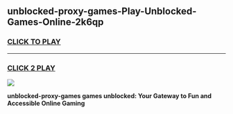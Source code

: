 
## unblocked-proxy-games-Play-Unblocked-Games-Online-2k6qp
<h3>
<a href="https://premium76.site?title=unblocked-proxy-games&ref=25A">CLICK TO PLAY</a></h3>
<hr>

<h3>
<a href="https://premium76.site?title=unblocked-proxy-games&ref=25A">CLICK 2 PLAY</a>
  
</h3>

<a href="https://premium76.site?title=unblocked-proxy-games&ref=25A"><img src="https://clearcache.store/games.png"></a>


**unblocked-proxy-games games unblocked: Your Gateway to Fun and Accessible Online Gaming**

